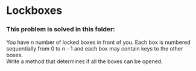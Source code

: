 # Lockboxes

### This problem is solved in this folder:

You have n number of locked boxes in front of you. Each box is numbered sequentially from 0 to n - 1 and each box may contain keys to the other boxes.<br>
Write a method that determines if all the boxes can be opened.